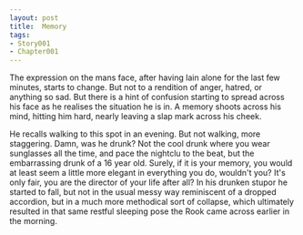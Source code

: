 ```yaml
---
layout: post
title:  Memory
tags:
- Story001
- Chapter001
---
```


The expression on the mans face, after having lain alone for the last few minutes, starts to change.  But not to a rendition of anger, hatred, or anything so sad.  But there is a hint of confusion starting to spread across his face as he realises the situation he is in.  A memory shoots across his mind, hitting him hard, nearly leaving a slap mark across his cheek.

He recalls walking to this spot in an evening.  But not walking, more staggering.  Damn, was he drunk?  Not the cool drunk where you wear sunglasses all the time, and pace the nightclu to the beat, but the embarrassing drunk of a 16 year old.  Surely, if it is your memory, you would at least seem a little more elegant in everything you do, wouldn't you?  It's only fair, you are the director of your life after all?  In his drunken stupor he started to fall, but not in the usual messy way reminiscent of a dropped accordion, but in a much more methodical sort of collapse, which ultimately resulted in that same restful sleeping pose the Rook came across earlier in the morning.